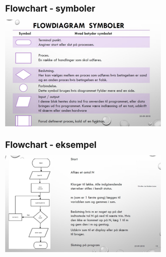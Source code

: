 # Flowchart - symboler

![img_flowchart_symboler.jpg](img_flowchart_symboler.jpg)

# Flowchart - eksempel

![img_flowchart_eksempel.jpg](img_flowchart_eksempel.jpg)
